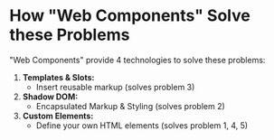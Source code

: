 # How "Web Components" Solve these Problems

"Web Components" provide 4 technologies to solve these problems:

1. **Templates & Slots:**
   * Insert reusable markup \(solves problem 3\)
2. **Shadow DOM:**
   * Encapsulated Markup & Styling \(solves problem 2\)
3. **Custom Elements:**
   * Define your own HTML elements \(solves problem 1, 4, 5\)




